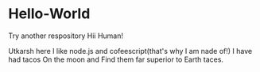 # Hello-World
Try another respository
Hii Human!

Utkarsh here I like node.js and cofeescript(that's why I am nade of!)
I have had tacos On the moon and Find them far superior to Earth taces.
